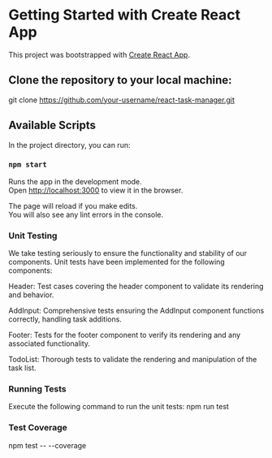 # Getting Started with Create React App

This project was bootstrapped with [Create React App](https://github.com/facebook/create-react-app).

## Clone the repository to your local machine:

git clone https://github.com/your-username/react-task-manager.git

## Available Scripts

In the project directory, you can run:

### `npm start`

Runs the app in the development mode.\
Open [http://localhost:3000](http://localhost:3000) to view it in the browser.

The page will reload if you make edits.\
You will also see any lint errors in the console.

### Unit Testing
We take testing seriously to ensure the functionality and stability of our components. Unit tests have been implemented for the following components:

Header: Test cases covering the header component to validate its rendering and behavior.

AddInput: Comprehensive tests ensuring the AddInput component functions correctly, handling task additions.

Footer: Tests for the footer component to verify its rendering and any associated functionality.

TodoList: Thorough tests to validate the rendering and manipulation of the task list.

### Running Tests
Execute the following command to run the unit tests:
npm run test

### Test Coverage
npm test -- --coverage      
